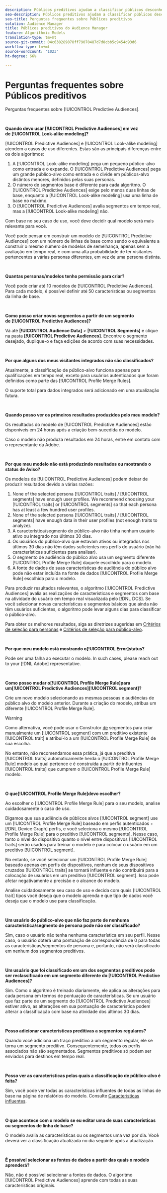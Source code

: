 ```yaml
---
description: Públicos preditivos ajudam a classificar públicos desconhecidos em personas distintas em tempo real, usando a ciência de dados.
seo-description: Públicos preditivos ajudam a classificar públicos desconhecidos em personas distintas em tempo real, usando a ciência de dados.
seo-title: Perguntas frequentes sobre Públicos preditivos
solution: Audience Manager
title: Públicos preditivos do Audience Manager
feature: Algorithmic Models
translation-type: tm+mt
source-git-commit: 04c638289878ff79070487d7d8cbb5c9454d93d6
workflow-type: tm+mt
source-wordcount: '1023'
ht-degree: 66%

---
```



# Perguntas frequentes sobre Públicos preditivos

Perguntas frequentes sobre [!UICONTROL Predictive Audiences].

 

**Quando devo usar [!UICONTROL Predictive Audiences] em vez de [!UICONTROL Look-alike modeling]?**

[!UICONTROL Predictive Audiences] e [!UICONTROL Look-alike modeling] atendem a casos de uso diferentes. Estas são as principais diferenças entre os dois algoritmos:

1. A [!UICONTROL Look-alike modeling] pega um pequeno público-alvo como entrada e o expande. O [!UICONTROL Predictive Audiences] pega um grande público-alvo como entrada e o divide em públicos-alvo distintos menores, definidos pelas suas personas.
1. O número de segmentos base é diferente para cada algoritmo. O [!UICONTROL Predictive Audiences] exige pelo menos duas linhas de base, enquanto a [!UICONTROL Look-alike modeling] usa uma linha de base no máximo.
1. O [!UICONTROL Predictive Audiences] avalia segmentos em tempo real, mas a [!UICONTROL Look-alike modeling] não.

Com base no seu caso de uso, você deve decidir qual modelo será mais relevante para você.

Você pode pensar em construir um modelo de [!UICONTROL Predictive Audiences] com um número de linhas de base como sendo o equivalente a construir o mesmo número de modelos de semelhança, apenas sem a avaliação em tempo real, e com uma alta probabilidade de ter visitantes pertencentes a várias personas diferentes, em vez de uma persona distinta.

 

**Quantas personas/modelos tenho permissão para criar?**

Você pode criar até 10 modelos de [!UICONTROL Predictive Audiences]. Para cada modelo, é possível definir até 50 características ou segmentos da linha de base.

 

**Como posso criar novos segmentos a partir de um segmento de [!UICONTROL Predictive Audiences]?**

Vá até **[!UICONTROL Audience Data]** > **[!UICONTROL Segments]** e clique na pasta **[!UICONTROL Predictive Audiences]**. Encontre o segmento desejado, duplique-o e faça edições de acordo com suas necessidades.

 

**Por que alguns dos meus visitantes integrados não são classificados?**

Atualmente, a classificação de público-alvo funciona apenas para qualificações em tempo real, exceto para usuários autenticados que foram definidos como parte das [!UICONTROL Profile Merge Rules].

O suporte total para dados integrados será adicionado em uma atualização futura.

 

**Quando posso ver os primeiros resultados produzidos pelo meu modelo?**

Os resultados do modelo de [!UICONTROL Predictive Audiences] estão disponíveis em 24 horas após a criação bem-sucedida do modelo.

Caso o modelo não produza resultados em 24 horas, entre em contato com o representante da Adobe.

 

**Por que meu modelo não está produzindo resultados ou mostrando o status de Aviso?**

Os modelos de [!UICONTROL Predictive Audiences] podem deixar de produzir resultados devido a várias razões:

1. None of the selected persona [!UICONTROL traits] / [!UICONTROL segments] have enough user profiles. We recommend choosing your [!UICONTROL traits] or [!UICONTROL segments] so that each persona has at least a few hundred user profiles.
1. None of the selected persona [!UICONTROL traits] / [!UICONTROL segments] have enough data in their user profiles (not enough traits to analyze).
1. A característica/segmento do público-alvo não tinha nenhum usuário ativo ou integrado nos últimos 30 dias.
1. Os usuários do público-alvo que estavam ativos ou integrados nos últimos 30 dias não têm dados suficientes nos perfis do usuário (não há características suficientes para analisar).
1. O segmento de audiência do público alvo usa um segmento diferente [!UICONTROL Profile Merge Rule] daquele escolhido para o modelo.
1. A fonte de dados de suas características de audiência do público alvo pode não estar incluída na fonte de dados [!UICONTROL Profile Merge Rule] escolhida para o modelo.

Para produzir resultados relevantes, o algoritmo [!UICONTROL Predictive Audiences] avalia as realizações de características e segmentos com base na atividade do usuário em tempo real visualizada pelo [!DNL DCS]. Se você selecionar novas características e segmentos básicos que ainda não têm usuários suficientes, o algoritmo pode levar alguns dias para classificar o público-alvo.

Para obter os melhores resultados, siga as diretrizes sugeridas em [Critérios de seleção para personas](../features/algorithmic-models/predictive-audiences.md#selection-personas) e [Critérios de seleção para público-alvo](../features/algorithmic-models/predictive-audiences.md#selection-audience).

 

**Por que meu modelo está mostrando o[!UICONTROL Error]status?**

Pode ser uma falha ao executar o modelo. In such cases, please reach out to your [!DNL Adobe] representative.

 

**Como posso mudar o[!UICONTROL Profile Merge Rule]para um[!UICONTROL Predictive Audiences][!UICONTROL segment]?**

Crie um novo modelo selecionando as mesmas pessoas e audiências de público alvo do modelo anterior. Durante a criação do modelo, atribua um diferente [!UICONTROL Profile Merge Rule].

>[!WARNING]
> Como alternativa, você pode usar o Construtor [de](../features/segments/segment-builder.md) segmentos para criar manualmente um [!UICONTROL segment] com um preditivo existente [!UICONTROL trait] e atribuí-lo a um [!UICONTROL Profile Merge Rule] de sua escolha.
> 
> No entanto, não recomendamos essa prática, já que a preditiva [!UICONTROL traits] automaticamente herda o [!UICONTROL Profile Merge Rule] modelo ao qual pertence e é construída a partir de influentes [!UICONTROL traits] que cumprem o [!UICONTROL Profile Merge Rule] modelo.

 

**O que[!UICONTROL Profile Merge Rule]devo escolher?**

Ao escolher o [!UICONTROL Profile Merge Rule] para o seu modelo, analise cuidadosamente o caso de uso.

Digamos que sua audiência de públicos alvos [!UICONTROL segment] use um [!UICONTROL Profile Merge Rule] baseado em perfis autenticados + [!DNL Device Graph] perfis, e você seleciona o mesmo [!UICONTROL Profile Merge Rule] para o preditivo [!UICONTROL segments]. Nesse caso, tanto o nível do dispositivo quanto o nível entre dispositivos [!UICONTROL traits] serão usados para treinar o modelo e para colocar o usuário em um preditivo [!UICONTROL segment].

No entanto, se você selecionar um [!UICONTROL Profile Merge Rule] baseado apenas em perfis de dispositivos, nenhum de seus dispositivos cruzados [!UICONTROL traits] se tornará influente e não contribuirá para a colocação de usuários em um preditivo [!UICONTROL segment]. Isso pode afetar negativamente a precisão e o alcance do modelo.

Analise cuidadosamente seu caso de uso e decida com quais [!UICONTROL trait] tipos você deseja que o modelo aprenda e que tipo de dados você deseja que o modelo use para classificação.

 

**Um usuário do público-alvo que não faz parte de nenhuma característica/segmento de persona pode não ser classificado?**

Sim, caso o usuário não tenha nenhuma característica em seu perfil. Nesse caso, o usuário obterá uma pontuação de correspondência de 0 para todas as características/segmentos de persona e, portanto, não será classificado em nenhum dos segmentos preditivos.

 

**Um usuário que foi classificado em um dos segmentos preditivos pode ser reclassificado em um segmento diferente do [!UICONTROL Predictive Audiences]?**

Sim. Como o algoritmo é treinado diariamente, ele aplica as alterações para cada persona em termos de pontuação de características. Se um usuário que faz parte de um segmento do [!UICONTROL Predictive Audiences] estiver ativo, as alterações em sua pontuação de característica podem alterar a classificação com base na atividade dos últimos 30 dias.

 

**Posso adicionar características preditivas a segmentos regulares?**

Quando você adiciona um traço preditivo a um segmento regular, ele se torna um segmento preditivo. Consequentemente, todos os perfis associados não são segmentados. Segmentos preditivos só podem ser enviados para destinos em tempo real.

 

**Posso ver as características pelas quais a classificação de público-alvo é feita?**

Sim, você pode ver todas as características influentes de todas as linhas de base na página de relatórios do modelo. Consulte [Características influentes](../features/algorithmic-models/predictive-audiences-reporting.md#influential-traits).

 

**O que acontece com o modelo se eu editar uma de suas características ou segmentos de linha de base?**

O modelo avalia as características ou os segmentos uma vez por dia. Você deverá ver a classificação atualizada no dia seguinte após a atualização.

 

**É possível selecionar as fontes de dados a partir das quais o modelo aprenderá?**

Não, não é possível selecionar a fontes de dados. O algoritmo [!UICONTROL Predictive Audiences] aprende com todas as suas características originais.